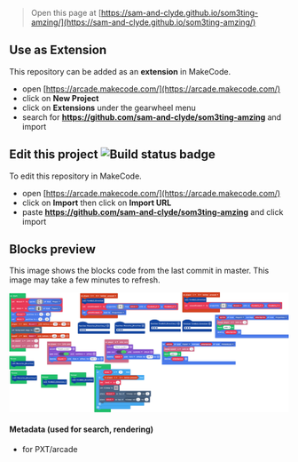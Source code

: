  


> Open this page at [https://sam-and-clyde.github.io/som3ting-amzing/](https://sam-and-clyde.github.io/som3ting-amzing/)

## Use as Extension

This repository can be added as an **extension** in MakeCode.

* open [https://arcade.makecode.com/](https://arcade.makecode.com/)
* click on **New Project**
* click on **Extensions** under the gearwheel menu
* search for **https://github.com/sam-and-clyde/som3ting-amzing** and import

## Edit this project ![Build status badge](https://github.com/sam-and-clyde/som3ting-amzing/workflows/MakeCode/badge.svg)

To edit this repository in MakeCode.

* open [https://arcade.makecode.com/](https://arcade.makecode.com/)
* click on **Import** then click on **Import URL**
* paste **https://github.com/sam-and-clyde/som3ting-amzing** and click import

## Blocks preview

This image shows the blocks code from the last commit in master.
This image may take a few minutes to refresh.

![A rendered view of the blocks](https://github.com/sam-and-clyde/som3ting-amzing/raw/master/.github/makecode/blocks.png)

#### Metadata (used for search, rendering)

* for PXT/arcade
<script src="https://makecode.com/gh-pages-embed.js"></script><script>makeCodeRender("{{ site.makecode.home_url }}", "{{ site.github.owner_name }}/{{ site.github.repository_name }}");</script>
